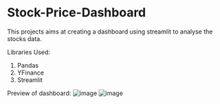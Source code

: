 # Stock-Price-Dashboard

This projects aims at creating a dashboard using streamlit to analyse the stocks data.

Libraries Used:
1. Pandas
2. YFinance
3. Streamlit

Preview of dashboard:
![image](https://github.com/chitrapandey1/Stock-Price-Dashboard/assets/68947631/db318eb1-d716-4613-96b4-212e744ccbea)
![image](https://github.com/chitrapandey1/Stock-Price-Dashboard/assets/68947631/f033e2d6-cb82-4225-8c03-550979e8c162)

